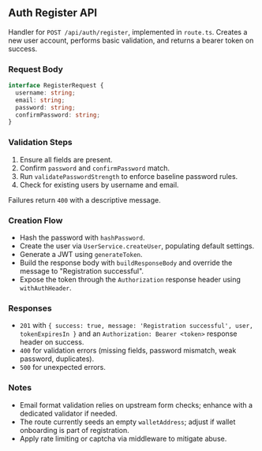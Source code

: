 ## Auth Register API

Handler for `POST /api/auth/register`, implemented in `route.ts`. Creates a new user account,
performs basic validation, and returns a bearer token on success.

### Request Body

```typescript
interface RegisterRequest {
  username: string;
  email: string;
  password: string;
  confirmPassword: string;
}
```

### Validation Steps

1. Ensure all fields are present.
2. Confirm `password` and `confirmPassword` match.
3. Run `validatePasswordStrength` to enforce baseline password rules.
4. Check for existing users by username and email.

Failures return `400` with a descriptive message.

### Creation Flow

- Hash the password with `hashPassword`.
- Create the user via `UserService.createUser`, populating default settings.
- Generate a JWT using `generateToken`.
- Build the response body with `buildResponseBody` and override the message to
  "Registration successful".
- Expose the token through the `Authorization` response header using `withAuthHeader`.

### Responses

- `201` with `{ success: true, message: 'Registration successful', user, tokenExpiresIn }` and
  an `Authorization: Bearer <token>` response header on success.
- `400` for validation errors (missing fields, password mismatch, weak password, duplicates).
- `500` for unexpected errors.

### Notes

- Email format validation relies on upstream form checks; enhance with a dedicated validator if
  needed.
- The route currently seeds an empty `walletAddress`; adjust if wallet onboarding is part of
  registration.
- Apply rate limiting or captcha via middleware to mitigate abuse.
